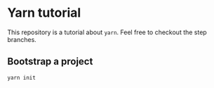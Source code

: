 # Yarn tutorial

This repository is a tutorial about `yarn`. Feel free to checkout the step branches.

## Bootstrap a project

`yarn init`